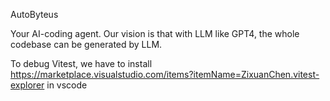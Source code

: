 AutoByteus

Your AI-coding agent. Our vision is that with LLM like GPT4, the whole codebase can be generated by LLM.


To debug Vitest, we have to install <https://marketplace.visualstudio.com/items?itemName=ZixuanChen.vitest-explorer> in vscode



